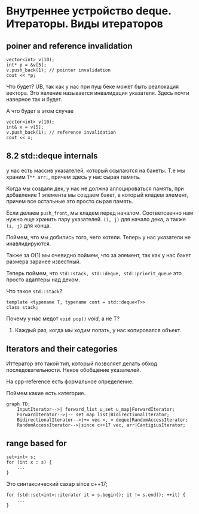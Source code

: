 # Внутреннее устройство deque. Итераторы. Виды итераторов

## poiner and reference invalidation

```
vector<int> v(10);
int* p = &v[5];
v.push_back(1); // pointer invalidation
cout << *p;
```

Что будет? UB, так как у нас при пуш беке может быть реалокация вектора. Это явление называется инвалидация указателя. Здесь почти наверное так и будет.

А что будет в этом случае

```
vector<int> v(10);
int& x = v[5];
v.push_back(1); // reference invalidation
cout << x;
```

## 8.2 std::deque internals

у нас есть массив указателей, который ссылаются на бакеты.
Т.е мы храним ```T** arr;```, причем здесь у нас сырая память.

Когда мы создали дек, у нас не должна аллоцироваться память, при добавление 1 элемента мы создаем бакет, в который кладем элемент, причем все остальные это просто сырая память.

Если делаем ```push_front```, мы кладем перед началом. Соответсвенно нам нужно еще хранить пару указателей.
```(i, j)``` для начало дека, а также ```(i, j)``` для конца.

Поймем, что мы добились того, чего хотели. Теперь у нас указатели не инавлидируются.

Также за O(1) мы очевидно поймем, что за элемент, так как у нас бакет размера заранее известный.

Теперь поймем, что ```std::stack, std::deque, std::priorit_queue``` это просто адаптеры над деком.

Что такое ```std::stack```?

```
template <typename T, typename cont = std::deque<T>>
class stack;
```

Почему у нас медот ``` void pop() ``` *void*, а не T?

1) Каждый раз, когда мы ходим попать, у нас копировался объект.

## Iterators and their categories

Иттератор это такой тип, который позволяет делать обход последовательности. Некое обобщение указателей.

На cpp-reference есть формальное определение.

Поймем какие есть категорие.

```mermaid
graph TD;
    InputIterator-->| forward_list u_set u_map|ForwardIterator;
    ForwardIterator-->|-- set map list|BidirectionalIterator;
    BidirectionalIterator-->|+= vec <, > deque|RandomAccessIterator;
    RandomAccessIterator-->|since c++17 vec, arr|CantigiusIterator;
```

## range based for

```
set<int> s;
for (int x : s) {
    ...
}
```

Это синтаксический сахар since c++17;

```
for (std::set<int>::iterator it = s.begin(); it != s.end(); ++it) {
    ...
}
```

